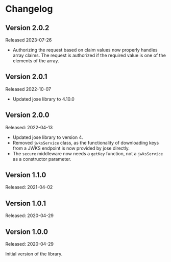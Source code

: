 # Changelog

## Version 2.0.2
Released 2023-07-26

- Authorizing the request based on claim values now properly handles array claims. The request is authorized if the required value is one of the elements of the array.

## Version 2.0.1
Released 2022-10-07

- Updated jose library to 4.10.0

## Version 2.0.0
Released: 2022-04-13

- Updated jose library to version 4.
- Removed `jwksService` class, as the functionality of downloading keys from a JWKS endpoint is now provided by jose directly.
- The `secure` middleware now needs a `getKey` function, not a `jwksService` as a constructor parameter.

## Version 1.1.0
Released: 2021-04-02

## Version 1.0.1
Released: 2020-04-29

## Version 1.0.0
Released: 2020-04-29

Initial version of the library.
